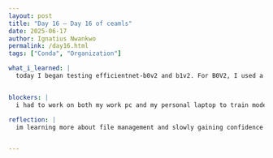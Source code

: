 ```yaml
---
layout: post
title: "Day 16 – Day 16 of ceamls"
date: 2025-06-17
author: Ignatius Nwankwo
permalink: /day16.html
tags: ["Conda", "Organization"]

what_i_learned: |
  today I began testing efficientnet-b0v2 and b1v2. For B0V2, I used a batch size 40, epoch size 20, adamW optimizer and a dropout layer of .5 and global average pooling layer 2D in the base model architecture. I also increased the resolution of the training, testing and validation images to 224x224 to 260x260. The output actually turned out to be worse, but gave me an idea of how to better change the parameters. I then ran v2b1 on two seperate computers.  For the first trial I kept most of the features from V2B0, but for the second trial I changed the input size back to 224x224, removed teh dropout and pooling layers, and changed both epoch and batch size to 32. 


blockers: |
  i had to work on both my work pc and my personal laptop to train models simultaneously and save time. I also ran into admin restrictions on my work pc and had to work around those. Lastly I ran into organizational issues where I mismatched file names.

reflection: |
  im learning more about file management and slowly gaining confidence in my organizational skills. I'm practicing more with various command shells and comparing my workflow with others. I'm also able to strengthen my problem solving and communication skills, as well as efficiency. I hope to play around with the parameters more tomorrow and try the heavier models later on.


---
```

